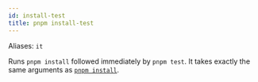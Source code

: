 ```yaml
---
id: install-test
title: pnpm install-test
---
```


Aliases: `it`

Runs `pnpm install` followed immediately by `pnpm test`. It takes exactly the
same arguments as [`pnpm install`](./install.md).
